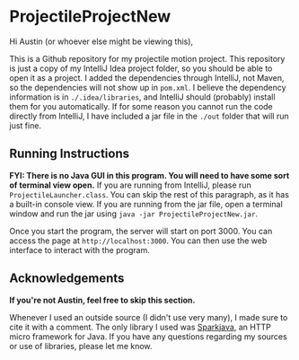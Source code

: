 # ProjectileProjectNew

Hi Austin (or whoever else might be viewing this),

This is a Github repository for my projectile motion project. This repository is just a copy of my IntelliJ Idea project folder, so you should be able to open it as a project. I added the dependencies through IntelliJ, not Maven, so the dependencies will not show up in `pom.xml`. I believe the dependency information is in `./.idea/libraries`, and IntelliJ should (probably) install them for you automatically. If for some reason you cannot run the code directly from IntelliJ, I have included a jar file in the `./out` folder that will run just fine.

## Running Instructions

**FYI: There is no Java GUI in this program. You will need to have some sort of terminal view open.** If you are running from IntelliJ, please run `ProjectileLauncher.class`. You can skip the rest of this paragraph, as it has a built-in console view. If you are running from the jar file, open a terminal window and run the jar using `java -jar ProjectileProjectNew.jar`.

Once you start the program, the server will start on port 3000. You can access the page at `http://localhost:3000`. You can then use the web interface to interact with the program.

## Acknowledgements

**If you're not Austin, feel free to skip this section.**

Whenever I used an outside source (I didn't use very many), I made sure to cite it with a comment. The only library I used was [Sparkjava](http://sparkjava.com/), an HTTP micro framework for Java. If you have any questions regarding my sources or use of libraries, please let me know.
